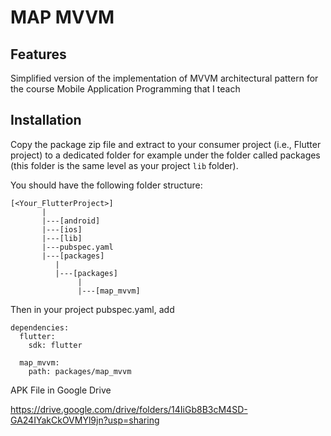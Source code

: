 # MAP MVVM

## Features

Simplified version  of the implementation of MVVM architectural pattern for the course Mobile Application Programming that I teach

## Installation

Copy the package zip file and extract to your consumer project (i.e., Flutter project) to a dedicated folder for example under the folder called packages (this folder is the same level as your project `lib` folder).

You should have the following folder structure:

```console
[<Your_FlutterProject>]
       |
       |---[android]
       |---[ios]
       |---[lib]
       |---pubspec.yaml
       |---[packages]
          | 
          |---[packages]
               | 
               |---[map_mvvm]
```

Then in your project pubspec.yaml, add

```console
dependencies:
  flutter:
    sdk: flutter

  map_mvvm:
    path: packages/map_mvvm
```
APK File in Google Drive

https://drive.google.com/drive/folders/14IiGb8B3cM4SD-GA24IYakCkOVMYl9jn?usp=sharing
